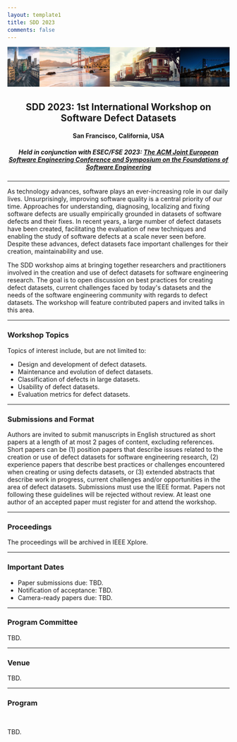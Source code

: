```yaml
---
layout: template1
title: SDD 2023
comments: false
---
```


<img src="img/SF.png" alt="Drawing" style="width:1200px;" />

<center><h2>SDD 2023: 1st International Workshop on Software Defect Datasets</h2></center>
<center><h4> San Francisco, California, USA
  </h4></center>
<center><h5> Held in conjunction with ESEC/FSE 2023: <a
href="https://conf.researchr.org/home/fse-2023">The ACM Joint European Software Engineering Conference and Symposium on the Foundations of Software Engineering</a> </h5></center>
<center>
</center>

----

As technology advances, software plays an ever-increasing role in our daily lives. Unsurprisingly, improving software quality is a central priority of our time. Approaches for understanding, diagnosing, localizing and fixing software defects are usually empirically grounded in datasets of software defects and their fixes. In recent years, a large number of defect datasets have been created, facilitating the evaluation of new techniques and enabling the study of software defects at a scale never seen before. Despite these advances, defect datasets face important challenges for their creation, maintainability and use. 

The SDD workshop aims at bringing together researchers and practitioners involved in the creation and use of defect datasets for software engineering research. The goal is to open discussion on best practices for creating defect datasets, current challenges faced by today's datasets and the needs of the software engineering community with regards to defect datasets. The workshop will feature contributed papers and invited talks in this area.

----
### <a class="anchor" name="topics">Workshop Topics</a>

Topics of interest include, but are not limited to:

* Design and development of defect datasets.
* Maintenance and evolution of defect datasets.
* Classification of defects in large datasets.
* Usability of defect datasets.
* Evaluation metrics for defect datasets.

----
### <a class="anchor" name="submissions"> Submissions and Format </a>

Authors are invited to submit manuscripts in English structured as
short papers at a length of at most 2 pages of content, excluding
references. Short papers can be (1) position papers that describe
issues related to the creation or use of defect datasets for software
engineering research, (2) experience papers that describe best
practices or challenges encountered when creating or using defects
datasets, or (3) extended abstracts that describe work in progress,
current challenges and/or opportunities in the area of defect
datasets. Submissions must use the IEEE format. Papers not following
these guidelines will be rejected without review. At least one author
of an accepted paper must register for and attend the workshop. 


---
###  <a class="anchor" name="proceedings"> Proceedings </a>

The proceedings will be archived in IEEE Xplore.

---
### <a class="anchor" name="dates"> Important Dates </a>

<!--
* Paper submissions due: ~~August 9, 2021~~ **Extended:** August 16, 2021
* Notification of acceptance: September 20, 2021
* E-copyright registration completed by authors: TBD
* Camera-ready papers due: TBD
-->

* Paper submissions due: TBD.
* Notification of acceptance: TBD.
* Camera-ready papers due: TBD.


---
### <a class="anchor" name="pc">Program Committee</a>

TBD.

---
### <a class="anchor" name="venue">Venue</a>

TBD.

---
### <a class="anchor" name="program">Program</a>
<br />

TBD.


